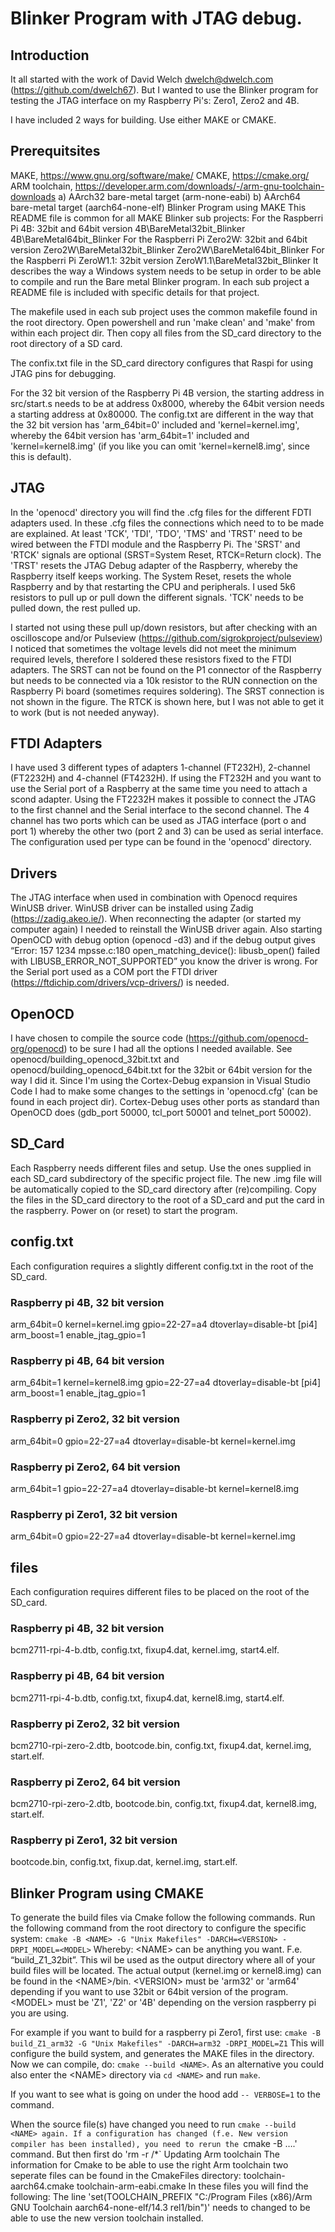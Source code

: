 # Blinker Program with JTAG debug.
## Introduction
It all started with the work of David Welch dwelch@dwelch.com (https://github.com/dwelch67). But I wanted to use the Blinker program for testing the JTAG interface on my Raspberry Pi's: Zero1, Zero2 and 4B.

I have included 2 ways for building. Use either MAKE or CMAKE.
## Prerequitsites
MAKE, https://www.gnu.org/software/make/
CMAKE, https://cmake.org/
ARM toolchain, https://developer.arm.com/downloads/-/arm-gnu-toolchain-downloads
a) AArch32 bare-metal target (arm-none-eabi) 
b) AArch64 bare-metal target (aarch64-none-elf) 
Blinker Program using MAKE
This README file is common for all MAKE Blinker sub projects:
For the Raspberri Pi 4B: 32bit and 64bit version
4B\BareMetal32bit_Blinker
4B\BareMetal64bit_Blinker
For the Raspberri Pi Zero2W: 32bit and 64bit version
Zero2W\BareMetal32bit_Blinker
Zero2W\BareMetal64bit_Blinker
For the Raspberri Pi ZeroW1.1: 32bit version
ZeroW1.1\BareMetal32bit_Blinker
It describes the way a Windows system needs to be setup in order to be able to compile and run the Bare metal Blinker program. In each sub project a README file is included with specific details for that project.

The makefile used in each sub project uses the common makefile found in the root directory.
Open powershell and run 'make clean' and 'make' from within each project dir. Then copy all files  from the SD_card directory to the root directory of a SD card.

The confix.txt file in the SD_card directory configures that Raspi for using JTAG pins for debugging.

For the 32 bit version of the Raspberry Pi 4B version, the starting address in src/start.s needs to be at address 0x8000, whereby the 64bit version needs a starting address at 0x80000. The config.txt are different in the way that the 32 bit version has 'arm_64bit=0' included and 'kernel=kernel.img', whereby the 64bit version has 'arm_64bit=1' included and 'kernel=kernel8.img' (if you like you can omit 'kernel=kernel8.img', since this is default).
## JTAG
In the 'openocd' directory you will find the .cfg files for the different FDTI adapters used. In these .cfg files the connections which need to to be made are explained. At least 'TCK', 'TDI', 'TDO', 'TMS' and 'TRST' need to be wired between the FTDI module and the Raspberry Pi. The 'SRST' and 'RTCK' signals are optional (SRST=System Reset, RTCK=Return clock). The 'TRST' resets the JTAG Debug adapter of the Raspberry, whereby the Raspberry itself keeps working. The System Reset, resets the whole Raspberry and by that restarting the CPU and peripherals.
I used 5k6 resistors to pull up or pull down the different signals. 'TCK' needs to be pulled down, the rest pulled up. 

I started not using these pull up/down resistors, but after checking with an oscilloscope and/or Pulseview (https://github.com/sigrokproject/pulseview) I noticed that sometimes the voltage levels did not meet the minimum required levels, therefore I soldered these resistors fixed to the FTDI adapters. The SRST can not be found on the P1 connector of the Raspberry but needs to be connected via a 10k resistor to the RUN connection on the Raspberry Pi board (sometimes requires soldering). The SRST connection is not shown in the figure. The RTCK is shown here, but I was not able to get it to work (but is not needed anyway).
## FTDI Adapters
I have used 3 different types of  adapters 1-channel (FT232H), 2-channel (FT2232H) and 4-channel (FT4232H). If using the FT232H and you want to use the Serial port of a Raspberry at the same time you need to attach a scond adapter. Using the FT2232H makes it possible to connect the JTAG to the first channel and the Serial interface to the second channel. The 4 channel has two ports which can be used as JTAG interface (port o and port 1) whereby the other two (port 2 and 3) can be used as serial interface. The configuration used per type can be found in the 'openocd' directory.
## Drivers
The JTAG interface when used in combination with Openocd requires WinUSB driver. WinUSB driver can be installed using Zadig (https://zadig.akeo.ie/). When reconnecting the adapter (or started my computer again) I needed to reinstall the WinUSB driver again. Also starting OpenOCD  with debug option (openocd -d3) and if the debug output gives “Error: 157 1234 mpsse.c:180 open_matching_device(): libusb_open() failed with LIBUSB_ERROR_NOT_SUPPORTED” you know the driver is wrong. 
For the Serial port used as a COM port the FTDI driver (https://ftdichip.com/drivers/vcp-drivers/) is needed.
## OpenOCD
I have chosen to compile the source code (https://github.com/openocd-org/openocd) to be sure I had all the options I needed available. See openocd/building_openocd_32bit.txt and  openocd/building_openocd_64bit.txt for the 32bit or 64bit version for the way I did it. Since I'm using the Cortex-Debug expansion in Visual Studio Code I had to make some changes to the settings in 'openocd.cfg' (can be found in each project dir). Cortex-Debug uses other ports as standard than OpenOCD does (gdb_port 50000, tcl_port 50001 and telnet_port 50002).
## SD_Card
Each Raspberry needs different files and setup. Use the ones supplied in each SD_card subdirectory of the specific project file. The new .img file will be automatically copied to the SD_card directory after (re)compiling. Copy the files in the SD_card directory to the root of a SD_card and put the card in the raspberry. Power on (or reset) to start the program.
## config.txt
Each configuration requires a slightly different config.txt in the root of the SD_card.
### Raspberry pi 4B, 32 bit version
arm_64bit=0
kernel=kernel.img
gpio=22-27=a4
dtoverlay=disable-bt
[pi4]
arm_boost=1
enable_jtag_gpio=1
### Raspberry pi 4B, 64 bit version
arm_64bit=1
kernel=kernel8.img
gpio=22-27=a4
dtoverlay=disable-bt
[pi4]
arm_boost=1
enable_jtag_gpio=1
### Raspberry pi Zero2, 32 bit version
arm_64bit=0
gpio=22-27=a4
dtoverlay=disable-bt
kernel=kernel.img
### Raspberry pi Zero2, 64 bit version
arm_64bit=1
gpio=22-27=a4
dtoverlay=disable-bt
kernel=kernel8.img
### Raspberry pi Zero1, 32 bit version
arm_64bit=0
gpio=22-27=a4
dtoverlay=disable-bt
kernel=kernel.img

## files
Each configuration requires different files to be placed on the root of the SD_card.

### Raspberry pi 4B, 32 bit version
bcm2711-rpi-4-b.dtb, config.txt, fixup4.dat, kernel.img, start4.elf.
### Raspberry pi 4B, 64 bit version
bcm2711-rpi-4-b.dtb, config.txt, fixup4.dat, kernel8.img, start4.elf.
### Raspberry pi Zero2, 32 bit version
bcm2710-rpi-zero-2.dtb, bootcode.bin, config.txt, fixup4.dat, kernel.img, start.elf.
### Raspberry pi Zero2, 64 bit version
bcm2710-rpi-zero-2.dtb, bootcode.bin, config.txt, fixup4.dat, kernel8.img, start.elf.
### Raspberry pi Zero1, 32 bit version
bootcode.bin, config.txt, fixup.dat, kernel.img, start.elf.
## Blinker Program using CMAKE
To generate the build files via Cmake follow the following commands.
Run the following command from the root directory to configure the specific system:
`cmake -B <NAME> -G "Unix Makefiles" -DARCH=<VERSION> -DRPI_MODEL=<MODEL>`
Whereby:
\<NAME\> can be anything you want. F.e. “build_Z1_32bit”. This wil be used as the output directory where all of your build files will be located. The actual output (kernel.img or kernel8.img) can be found in the \<NAME\>/bin.
\<VERSION\> must be 'arm32' or 'arm64' depending if you want to use 32bit or 64bit version of the program.
\<MODEL\> must be 'Z1', 'Z2' or '4B' depending on the version raspberry pi you are using.

For example if you want to build for a raspberry pi Zero1, first use:
`cmake -B build_Z1_arm32 -G "Unix Makefiles" -DARCH=arm32 -DRPI_MODEL=Z1`
This will configure the build system, and generates the MAKE files in the <NAME> directory.
Now we can compile, do:
`cmake --build <NAME>`.
As an alternative you could also enter the \<NAME\> directory via `cd <NAME>` and run `make`.

If you want to see what is going on under the hood add `-- VERBOSE=1` to the command.

When the source file(s) have changed you need to run `cmake --build <NAME> again.
If a configuration has changed (f.e. New version compiler has been installed), you need to rerun the `cmake -B ….' command. But then first do 'rm -r <NAME>/*`
Updating Arm toolchain
The information for Cmake to be able to use the right Arm toolchain two seperate files can be found in the CmakeFiles directory:
toolchain-aarch64.cmake
toolchain-arm-eabi.cmake
In these files you will find the following: 
The line 'set(TOOLCHAIN_PREFIX "C:/Program Files (x86)/Arm GNU Toolchain aarch64-none-elf/14.3 rel1/bin")' needs to changed to be able to use the new version toolchain installed.
